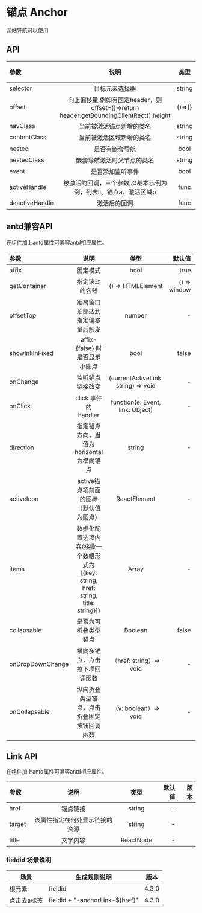 # 锚点 Anchor

网站导航可以使用

## API

<!--Anchor-->
|参数|说明|类型|默认值|版本|
|:---|:---:|:---:|----:|----:|
|selector|目标元素选择器|string|-|
|offset|向上偏移量,例如有固定header，则 offset=()=>return header.getBoundingClientRect().height|()=>{}|0|
|navClass|当前被激活锚点新增的类名|string|'active'|
|contentClass|当前被激活区域新增的类名|string|'active'|
|nested|是否有嵌套导航|bool|false|
|nestedClass|嵌套导航激活时父节点的类名|string|'active'|
|event|是否添加监听事件|bool|true|
|activeHandle|被激活的回调，三个参数,以基本示例为例，列表li、锚点a、激活区域p|func|()=>{})|
|deactiveHandle|激活后的回调|func|()=>{})|

## antd兼容API

在组件加上antd属性可兼容antd相应属性。

<!--AnchorAntd-->
|参数|说明|类型|默认值|版本|
|:---|:----:|:---:|------:|----:|
|affix|固定模式|bool|true|
|getContainer|指定滚动的容器|() => HTMLElement|() => window|
|offsetTop|距离窗口顶部达到指定偏移量后触发|number|-|
|showInkInFixed|affix={false} 时是否显示小圆点|bool|false|
|onChange|监听锚点链接改变|(currentActiveLink: string) => void|-|
|onClick|click 事件的 handler|function(e: Event, link: Object)|-|
|direction|指定锚点方向，当值为horizontal为横向锚点|string|-|
|activeIcon|active锚点项前面的图标（默认值为圆点）|ReactElement|-| 4.4.4 |
|items|数据化配置选项内容(接收一个数组形式为[{key: string, href: string, title: string}])|Array|-| 4.4.4 |
|collapsable|是否为可折叠类型锚点|Boolean|false| 4.5.0 |
|onDropDownChange|横向多锚点，点击拉下项回调函数|（href: string）=> void |-| 4.5.0 |
|onCollapsable|纵向折叠类型锚点，点击折叠固定按钮回调函数|（v: boolean）=> void |-| 4.5.2 |

## Link API

在组件加上antd属性可兼容antd相应属性。

<!--Anchor.Link-->
|参数|说明|类型|默认值|版本|
|:---|:----:|:---:|------:|---:|
|href|锚点链接|string|-|
|target|该属性指定在何处显示链接的资源|string|-|
|title|文字内容|ReactNode|-|

### fieldid 场景说明

| 场景     | 生成规则说明                   | 版本  |
| -------- | ----------------------------- | ----- |
| 根元素   | fieldid                      | 4.3.0 |
| 点击去a标签 | fieldid + "\-anchorLink\-${href}"    | 4.3.0 |